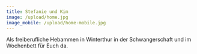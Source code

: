 ```yaml
---
title: Stefanie und Kim
image: /upload/home.jpg
image_mobile: /upload/home-mobile.jpg
---
```

Als freiberufliche Hebammen in Winterthur in der Schwangerschaft und im Wochenbett für Euch da.